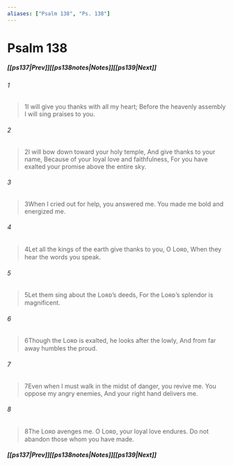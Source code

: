 ```yaml
---
aliases: ["Psalm 138", "Ps. 138"]
---
```

# Psalm 138
##### <span class=arrow-left></span>[[ps137|Prev]]<span class=navigation-separator></span>[[ps138notes|Notes]]<span class=navigation-separator></span>[[ps139|Next]]<span class=arrow-right></span>
###### 1
><span class=verse-first-poetry>1</span>I will give you thanks with all my heart;
>Before the heavenly assembly I will sing praises to you.
###### 2
><span class=verse-body-poetry>2</span>I will bow down toward your holy temple,
>And give thanks to your name,
>Because of your loyal love and faithfulness,
>For you have exalted your promise above the entire sky.
###### 3
><span class=verse-body-poetry>3</span>When I cried out for help, you answered me.
>You made me bold and energized me.
<div class=paragraph-break></div>

###### 4
><span class=verse-first-poetry>4</span>Let all the kings of the earth give thanks to you, O Lᴏʀᴅ,
>When they hear the words you speak.
###### 5
><span class=verse-body-poetry>5</span>Let them sing about the Lᴏʀᴅ’s deeds,
>For the Lᴏʀᴅ’s splendor is magnificent.
###### 6
><span class=verse-body-poetry>6</span>Though the Lᴏʀᴅ is exalted, he looks after the lowly,
>And from far away humbles the proud.
<div class=paragraph-break></div>

###### 7
><span class=verse-first-poetry>7</span>Even when I must walk in the midst of danger, you revive me.
>You oppose my angry enemies,
>And your right hand delivers me.
###### 8
><span class=verse-body-poetry>8</span>The Lᴏʀᴅ avenges me.
>O Lᴏʀᴅ, your loyal love endures.
>Do not abandon those whom you have made.
##### <span class=arrow-left></span>[[ps137|Prev]]<span class=navigation-separator></span>[[ps138notes|Notes]]<span class=navigation-separator></span>[[ps139|Next]]<span class=arrow-right></span>